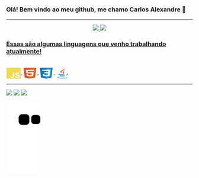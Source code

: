 ### Olá! Bem vindo ao meu github, me chamo Carlos Alexandre 👋
---
<div align="center">
  <a href="https://github.com/AlexandreLima658">
  <img height="160em" src="https://github-readme-stats.vercel.app/api?username=AlexandreLima658&show_icons=true&theme=midnight-purple&include_all_commits=true&count_private=true"/>
  <img height="160em" src="https://github-readme-stats.vercel.app/api/top-langs/?username=AlexandreLima658&layout=compact&langs_count=7&theme=midnight-purple"/>
</div>
 
 ### Essas são algumas linguagens que venho trabalhando atualmente!
<div style="display: inline_block"><br>
  <img align="center" alt="Ale-Js" height="30" width="40" src="https://raw.githubusercontent.com/devicons/devicon/master/icons/javascript/javascript-plain.svg">
  <img align="center" alt="Ale-HTML" height="30" width="40" src="https://raw.githubusercontent.com/devicons/devicon/master/icons/html5/html5-original.svg">
  <img align="center" alt="Ale-CSS" height="30" width="40" src="https://raw.githubusercontent.com/devicons/devicon/master/icons/css3/css3-original.svg">
  <img align="center" alt="Ale-Java" height="30" width="40" src="https://raw.githubusercontent.com/devicons/devicon/master/icons/java/java-original.svg">  
</div>
    
 ---

<div>

  <a href="https://instagram.com/alexandrelima021" target="_blank"><img src="https://img.shields.io/badge/-Instagram-%23E4405F?style=for-the-badge&logo=instagram&logoColor=white" ></a>
 <a href = "mailto: alexandrec658@gmail.com"><img src="https://img.shields.io/badge/-Gmail-%23333?style=for-the-badge&logo=gmail&logoColor=white" target="_blank"></a>
  <a href="https://www.linkedin.com/in/carlos-alexandre-lima-da-silva-06b7221a4/" target="_blank"><img src="https://img.shields.io/badge/-LinkedIn-%230077B5?style=for-the-badge&logo=linkedin&logoColor=white" target="_blank"></a> 
 
  ![Snake animation](https://github.com/rafaballerini/rafaballerini/blob/output/github-contribution-grid-snake.svg)
    
</div>



    
  
